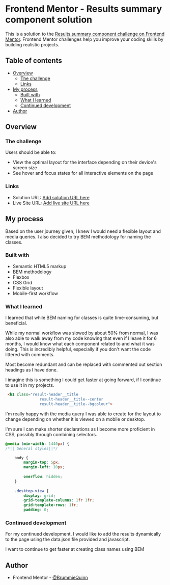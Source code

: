 # Frontend Mentor - Results summary component solution

This is a solution to the [Results summary component challenge on Frontend Mentor](https://www.frontendmentor.io/challenges/results-summary-component-CE_K6s0maV). Frontend Mentor challenges help you improve your coding skills by building realistic projects. 

## Table of contents

- [Overview](#overview)
  - [The challenge](#the-challenge)
  - [Links](#links)
- [My process](#my-process)
  - [Built with](#built-with)
  - [What I learned](#what-i-learned)
  - [Continued development](#continued-development)
- [Author](#author)



## Overview

### The challenge

Users should be able to:

- View the optimal layout for the interface depending on their device's screen size
- See hover and focus states for all interactive elements on the page


### Links

- Solution URL: [Add solution URL here](https://github.com/BrummieQuinn)
- Live Site URL: [Add live site URL here](https://codepen.io/BrummieQuinn)

## My process
Based on the user journey given, I knew I would need a flexible layout and media queries.
I also decided to try BEM methodology for naming the classes.

### Built with
- Semantic HTML5 markup
- BEM methodology
- Flexbox
- CSS Grid
- Flexible layout
- Mobile-first workflow


### What I learned
I learned that while BEM naming for classes is quite time-consuming, but beneficial. 

While my normal workflow was slowed by about 50% from normal, I was also able to walk away from my code knowing that even if I leave it for 6 months, I would know what each component related to and what it was doing.
This is incredibly helpful, especially if you don't want the code littered with comments.

Most become redundant and can be replaced with commented out section headings as I have done. 

I imagine this is something I could get faster at going forward, if I continue to use it in my projects.

```html
 <h1 class="result-header__title
               result-header__title--center
               result-header__title--bgcolour">


```
I'm really happy with the media query I was able to create for the layout to change depending on whether it is viewed on a mobile or desktop.

I'm sure I can make shorter declarations as I become more proficient in CSS, possibly through combining selectors.

```css
@media (min-width: 1440px) {
/*|| General styles||*/

    body {
        margin-top: 5px;
        margin-left: 10px;
    
        overflow: hidden;
    }
    
    .desktop-view {
        display: grid;
        grid-template-columns: 1fr 1fr;
        grid-template-rows: 1fr;
        padding: 0; 
```

### Continued development

For my continued development, I would like to add the results dynamically to the page using the data.json file provided and javascript.

I want to continue to get faster at creating class names using BEM


## Author

- Frontend Mentor - [@BrummieQuinn](https://www.frontendmentor.io/profile/BrummieQuinn)


